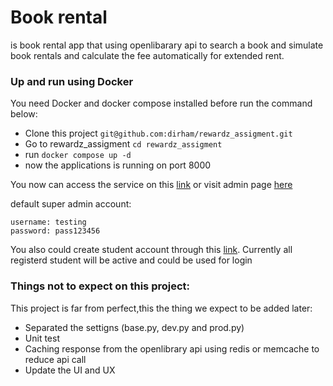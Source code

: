 # Book rental 
is book rental app that using openlibarary api to search a book and simulate book rentals and calculate the fee automatically for extended rent.

### Up and run using Docker
You need Docker and docker compose installed before run the command below:

- Clone this project `git@github.com:dirham/rewardz_assigment.git`
- Go to rewardz_assigment `cd rewardz_assigment`
- run `docker compose up -d`
- now the applications is running on port 8000


You now can access the service on this <a href="http://localhost:8000">link</a> or visit admin page <a href="http://localhost:8000">here</a>

default super admin account:
```
username: testing
password: pass123456
```

You also could create student account through this <a href="http://localhost:8000/register/">link</a>. Currently all registerd student will be active and could be used for login

### Things not to expect on this project:
This project is far from perfect,this the thing we expect to be added later:
- Separated the settigns (base.py, dev.py and prod.py)
- Unit test
- Caching response from the openlibrary api using redis or memcache to reduce api call
- Update the UI and UX